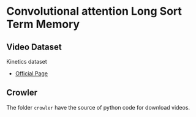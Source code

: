 # Convolutional attention Long Sort Term Memory

## Video Dataset

Kinetics dataset

- [Official Page](https://deepmind.com/research/open-source/kinetics)

## Crowler

The folder `crowler` have the source of python code for download videos. 
